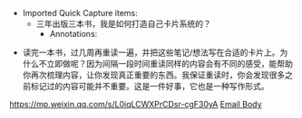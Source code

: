 - Imported Quick Capture items:
    - 三年出版三本书，我是如何打造自己卡片系统的？
        - Annotations:

* 读完一本书，过几周再重读一遍，并把这些笔记/想法写在合适的卡片上。为什么不立即做呢？因为间隔一段时间重读同样的内容会有不同的感受，能帮助你再次梳理内容，让你发现真正重要的东西。我保证重读时，你会发现很多之前标记过的内容可能并不重要。这是一件好事，它也是一种写作形式。



https://mp.weixin.qq.com/s/L0iqLCWXPrCDsr-cgF30yA [Email Body](https://files.todoist.com/jIzs11YomPyFnCcOt9ib6ZFxFWAfuEPRIjZdSPAag2o3hwPs21jQX8RFF66uCA_r/by/21878347/as/file.html)

